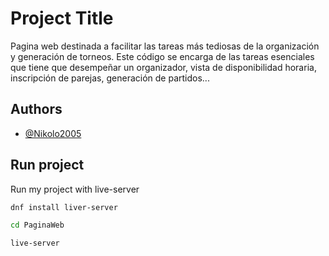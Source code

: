
# Project Title

Pagina web destinada a facilitar las tareas más tediosas de la organización y generación de torneos.
Este código se encarga de las tareas esenciales que tiene que desempeñar un organizador, vista de disponibilidad horaria, inscripción de parejas, generación de partidos...



## Authors

- [@Nikolo2005](https://github.com/Nikolo2005)



## Run project

Run my project with live-server

```bash
dnf install liver-server
```
```bash
cd PaginaWeb
```
```bash
live-server
```
